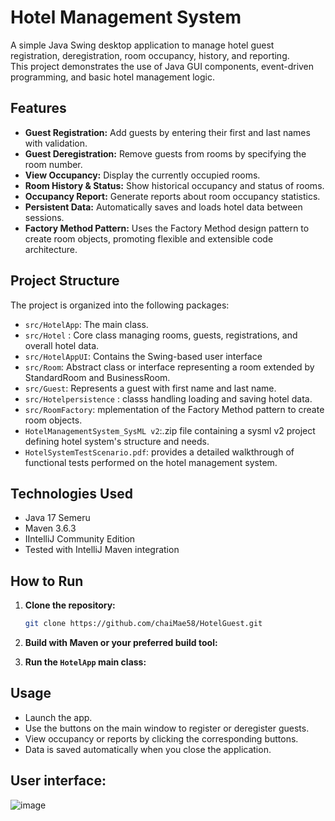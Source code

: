 # Hotel Management System

A simple Java Swing desktop application to manage hotel guest registration, deregistration, room occupancy, history, and reporting.  
This project demonstrates the use of Java GUI components, event-driven programming, and basic hotel management logic.

## Features

- **Guest Registration:** Add guests by entering their first and last names with validation.
- **Guest Deregistration:** Remove guests from rooms by specifying the room number.
- **View Occupancy:** Display the currently occupied rooms.
- **Room History & Status:** Show historical occupancy and status of rooms.
- **Occupancy Report:** Generate reports about room occupancy statistics.
- **Persistent Data:** Automatically saves and loads hotel data between sessions.
- **Factory Method Pattern:** Uses the Factory Method design pattern to create room objects, promoting flexible and extensible code architecture.

## Project Structure
The project is organized into the following packages:
- `src/HotelApp`: The main class.
- `src/Hotel` : Core class managing rooms, guests, registrations, and overall hotel data.
- `src/HotelAppUI`: Contains the Swing-based user interface 
- `src/Room`: Abstract class or interface representing a room extended by StandardRoom and BusinessRoom.
- `src/Guest`: Represents a guest with first name and last name.
- `src/Hotelpersistence` : classs handling loading and saving hotel data.
- `src/RoomFactory`: mplementation of the Factory Method pattern to create room objects.
- `HotelManagementSystem_SysML v2`:.zip file containing a sysml v2 project defining hotel system's structure and needs.
- `HotelSystemTestScenario.pdf`: provides a detailed walkthrough of functional tests performed on the hotel management system.

## Technologies Used
- Java 17 Semeru
- Maven 3.6.3
- IIntelliJ Community Edition
- Tested with IntelliJ Maven integration

## How to Run

1. **Clone the repository:**
    ```bash
    git clone https://github.com/chaiMae58/HotelGuest.git
    ```

2. **Build with Maven or your preferred build tool:**

3. **Run the `HotelApp` main class:**


## Usage

- Launch the app.
- Use the buttons on the main window to register or deregister guests.
- View occupancy or reports by clicking the corresponding buttons.
- Data is saved automatically when you close the application.

## User interface: 

![image](https://github.com/user-attachments/assets/927e906b-9956-4ea7-9290-b7b311e83d93)

